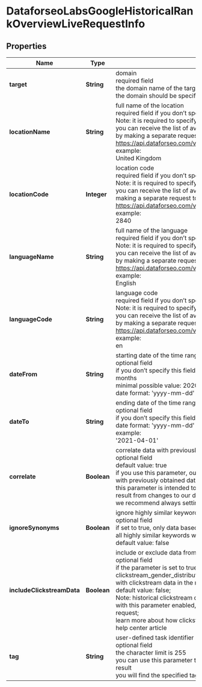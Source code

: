 # DataforseoLabsGoogleHistoricalRankOverviewLiveRequestInfo


## Properties

| Name | Type | Description | Notes |
|------------ | ------------- | ------------- | -------------|
**target** | **String** | domain<br>required field<br>the domain name of the target website<br>the domain should be specified without https:// and www. |[optional]|
**locationName** | **String** | full name of the location<br>required field if you don’t specify location_code<br>Note: it is required to specify either location_name or location_code<br>you can receive the list of available locations with their location_name by making a separate request to the<br>https://api.dataforseo.com/v3/dataforseo_labs/locations_and_languages<br>example:<br>United Kingdom |[optional]|
**locationCode** | **Integer** | location code<br>required field if you don’t specify location_name<br>Note: it is required to specify either location_name or location_code<br>you can receive the list of available locations with their location_code by making a separate request to the<br>https://api.dataforseo.com/v3/dataforseo_labs/locations_and_languages<br>example:<br>2840 |[optional]|
**languageName** | **String** | full name of the language<br>required field if you don’t specify language_code<br>Note: it is required to specify either language_name or language_code<br>you can receive the list of available locations with their language_name by making a separate request to the<br>https://api.dataforseo.com/v3/dataforseo_labs/locations_and_languages<br>example:<br>English |[optional]|
**languageCode** | **String** | language code<br>required field if you don’t specify language_name<br>Note: it is required to specify either language_name or language_code<br>you can receive the list of available locations with their language_code by making a separate request to the<br>https://api.dataforseo.com/v3/dataforseo_labs/locations_and_languages<br>example:<br>en |[optional]|
**dateFrom** | **String** | starting date of the time range<br>optional field<br>if you don’t specify this field, the data will be provided for the previous 6 months<br>minimal possible value: 2020-10-01<br>date format: 'yyyy-mm-dd' |[optional]|
**dateTo** | **String** | ending date of the time range<br>optional field<br>if you don’t specify this field, the today’s date will be used by default<br>date format: 'yyyy-mm-dd'<br>example:<br>'2021-04-01' |[optional]|
**correlate** | **Boolean** | correlate data with previously obtained datasets<br>optional field<br>default value: true<br>if you use this parameter, our system will correlate data you obtain now with previously obtained datasets<br>this parameter is intended to mitigate any inconsistencies that may result from changes to our database<br>we recommend always setting correlate to true |[optional]|
**ignoreSynonyms** | **Boolean** | ignore highly similar keywords<br>optional field<br>if set to true, only data based on core keywords will be returned, data for all highly similar keywords will be excluded;<br>default value: false |[optional]|
**includeClickstreamData** | **Boolean** | include or exclude data from clickstream-based metrics in the result<br>optional field<br>if the parameter is set to true, you will receive clickstream_etv, clickstream_gender_distribution, and clickstream_age_distribution fields with clickstream data in the response;<br>default value: false;<br>Note: historical clickstream data is available from 2024/05 (May, 2024);<br>with this parameter enabled, you will be charged double the price for the request;<br>learn more about how clickstream-based metrics are calculated in this help center article |[optional]|
**tag** | **String** | user-defined task identifier<br>optional field<br>the character limit is 255<br>you can use this parameter to identify the task and match it with the result<br>you will find the specified tag value in the data object of the response |[optional]|